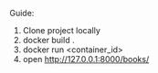 Guide:

1. Clone project locally
2. docker build .
3. docker run <container_id>
4. open http://127.0.0.1:8000/books/
